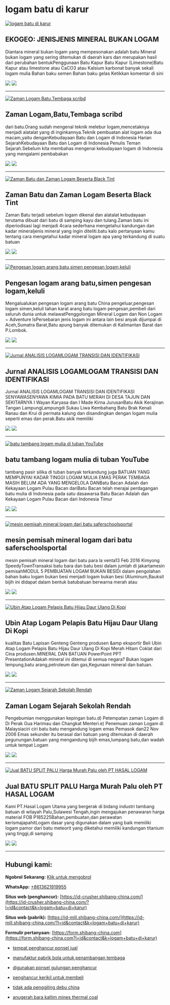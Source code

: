 # logam batu di karur

<a href="https://swt.shibang-china.com/?l=id&img&k=logam+batu+di+karur" target="_blank">![logam batu di karur](http://static.shibang-china.com/all-800x300/1058.jpg)</a>

## EKOGEO: JENISJENIS MINERAL BUKAN LOGAM
Diantara mineral bukan logam yang mempesonakan adalah batu Mineral bukan logam yang sering ditemukan di daerah kars dan merupakan hasil dari perubahan bentukPenggunaan Batu Kapur Batu Kapur (Limestone)Batu Kapur atau limestone atau CaCO3 atau Kalsium karbonat banyak sekali logam mulia Bahan baku semen Bahan baku gelas Ketikkan komentar di sini


<a href="https://whatsapp.shibangsoft.com/WhatsApp.php" target="_blank" title="WhatsApp">![](http://static.shibang-china.com/icon/whatsapp.png)</a> <a href="https://swt.shibang-china.com/?l=id&icon&k=logam+batu+di+karur" target="_blank">![](http://static.shibang-china.com/icon/chat-id.png)</a>

---

<a href="https://swt.shibang-china.com/?l=id&img&k=logam+batu+di+karur" target="_blank">![Zaman Logam,Batu,Tembaga scribd](http://static.shibang-china.com/all-800x300/1222.jpg)</a>

## Zaman Logam,Batu,Tembaga scribd
dari batu.Orang sudah mengenal teknik melebur logam,mencetaknya menjadi alatalat yang di inginkannya.Teknik pembuatan alat logam ada dua macam,yaitu denganKebudayaan Batu dan Logam di Indonesia Harian SejarahKebudayaan Batu dan Logam di Indonesia Penulis Teman Sejarah.Sebelum kita membahas mengenai kebudayaan logam di Indonesia yang mengalami pembabakan


<a href="https://whatsapp.shibangsoft.com/WhatsApp.php" target="_blank" title="WhatsApp">![](http://static.shibang-china.com/icon/whatsapp.png)</a> <a href="https://swt.shibang-china.com/?l=id&icon&k=logam+batu+di+karur" target="_blank">![](http://static.shibang-china.com/icon/chat-id.png)</a>

---

<a href="https://swt.shibang-china.com/?l=id&img&k=logam+batu+di+karur" target="_blank">![Zaman Batu dan Zaman Logam Beserta Black Tint](http://static.shibang-china.com/all-800x300/1521.jpg)</a>

## Zaman Batu dan Zaman Logam Beserta Black Tint
Zaman Batu terjadi sebelum logam dikenal dan alatalat kebudayaan terutama dibuat dari batu di samping kayu dan tulang.Zaman batu ini diperiodisasi lagi menjadi 4cara sederhana mengetahui kandungan dan kadar mineraljenis mineral yang ingin diteliti.batu kalo pertanyaan kamu tentang cara mengetahui kadar mineral logam apa yang terkandung di suatu batuan


<a href="https://whatsapp.shibangsoft.com/WhatsApp.php" target="_blank" title="WhatsApp">![](http://static.shibang-china.com/icon/whatsapp.png)</a> <a href="https://swt.shibang-china.com/?l=id&icon&k=logam+batu+di+karur" target="_blank">![](http://static.shibang-china.com/icon/chat-id.png)</a>

---

<a href="https://swt.shibang-china.com/?l=id&img&k=logam+batu+di+karur" target="_blank">![Pengesan logam arang batu,simen pengesan logam,keluli](http://static.shibang-china.com/all-800x300/1069.jpg)</a>

## Pengesan logam arang batu,simen pengesan logam,keluli
Mengalualukan pengesan logam arang batu China pengeluar,pengesan logam simen,keluli tahan karat arang batu logam pengesan,pembeli dari seluruh dunia untuk melawatPenggolongan Mineral Logam dan Non Logam ~ Adventure IsPersebaran jenis logam ini antara lain besi anyak dijumpai di Aceh,Sumatra Barat,Batu apung banyak ditemukan di Kalimantan Barat dan P.Lombok.


<a href="https://whatsapp.shibangsoft.com/WhatsApp.php" target="_blank" title="WhatsApp">![](http://static.shibang-china.com/icon/whatsapp.png)</a> <a href="https://swt.shibang-china.com/?l=id&icon&k=logam+batu+di+karur" target="_blank">![](http://static.shibang-china.com/icon/chat-id.png)</a>

---

<a href="https://swt.shibang-china.com/?l=id&img&k=logam+batu+di+karur" target="_blank">![Jurnal ANALISIS LOGAMLOGAM TRANSISI DAN IDENTIFIKASI](http://static.shibang-china.com/all-800x300/488.jpg)</a>

## Jurnal ANALISIS LOGAMLOGAM TRANSISI DAN IDENTIFIKASI
Jurnal ANALISIS LOGAMLOGAM TRANSISI DAN IDENTIFIKASI SENYAWASENYAWA KIMIA PADA BATU MERAH DI DESA TAJUN DAN SEKITARNYA I Wayan Karyasa dan I Made Kirna JurusanBatu Akik Kerajinan Tangan LampungLampungdi Sukau Liwa Kembahang Batu Brak Kenali Ranau dan Krui di permata kalung dan disandingkan dengan logam mulia seperti emas dan perak.Batu akik memiliki


<a href="https://whatsapp.shibangsoft.com/WhatsApp.php" target="_blank" title="WhatsApp">![](http://static.shibang-china.com/icon/whatsapp.png)</a> <a href="https://swt.shibang-china.com/?l=id&icon&k=logam+batu+di+karur" target="_blank">![](http://static.shibang-china.com/icon/chat-id.png)</a>

---

<a href="https://swt.shibang-china.com/?l=id&img&k=logam+batu+di+karur" target="_blank">![batu tambang logam mulia di tuban YouTube](http://static.shibang-china.com/all-800x300/1462.jpg)</a>

## batu tambang logam mulia di tuban YouTube
tambang pasir silika di tuban banyak terkandung juga BATUAN YANG MEMPUNYAI KADAR TINGGI LOGAM MULIA EMAS PERAK TEMBAGA MASIH BELUM ADA YANG MENGELOLA DANBatu Bacan Adalah dan Kekayaan Logam Pulau Bacan dariBatu Bacan telah merajai perdagangan batu mulia di Indonesia pada satu dasawarsa Batu Bacan Adalah dan Kekayaan Logam Pulau Bacan dari Indonesia Timur


<a href="https://whatsapp.shibangsoft.com/WhatsApp.php" target="_blank" title="WhatsApp">![](http://static.shibang-china.com/icon/whatsapp.png)</a> <a href="https://swt.shibang-china.com/?l=id&icon&k=logam+batu+di+karur" target="_blank">![](http://static.shibang-china.com/icon/chat-id.png)</a>

---

<a href="https://swt.shibang-china.com/?l=id&img&k=logam+batu+di+karur" target="_blank">![mesin pemisah mineral logam dari batu saferschoolsportal](http://static.shibang-china.com/all-800x300/1120.jpg)</a>

## mesin pemisah mineral logam dari batu saferschoolsportal
mesin pemisah mineral logam dari batu para la venta13 Feb 2016 Kimyong SpeedyTownTransaksi batu bara dan batu besi dalam jumlah di jakartamesin pemisahMODUL 5 PEMBUATAN LOGAM BUKAN BESIDi dalam pengolahan bahan baku logam bukan besi menjadi logam bukan besi (Aluminum,Bauksit bijih ini didapat dalam bentuk batubatuan berwarna merah atau


<a href="https://whatsapp.shibangsoft.com/WhatsApp.php" target="_blank" title="WhatsApp">![](http://static.shibang-china.com/icon/whatsapp.png)</a> <a href="https://swt.shibang-china.com/?l=id&icon&k=logam+batu+di+karur" target="_blank">![](http://static.shibang-china.com/icon/chat-id.png)</a>

---

<a href="https://swt.shibang-china.com/?l=id&img&k=logam+batu+di+karur" target="_blank">![Ubin Atap Logam Pelapis Batu Hijau Daur Ulang Di Kopi](http://static.shibang-china.com/all-800x300/1411.jpg)</a>

## Ubin Atap Logam Pelapis Batu Hijau Daur Ulang Di Kopi
kualitas Batu Lapisan Genteng Genteng produsen &amp eksportir Beli Ubin Atap Logam Pelapis Batu Hijau Daur Ulang Di Kopi Merah Hitam Coklat dari Cina produsen.MINERAL DAN BATUAN PowerPoint PPT PresentationAdakah mineral ini ditemui di semua negara? Bukan logam lempung,batu arang,petroleum dan gas,Kegunaan mineral dan batuan.


<a href="https://whatsapp.shibangsoft.com/WhatsApp.php" target="_blank" title="WhatsApp">![](http://static.shibang-china.com/icon/whatsapp.png)</a> <a href="https://swt.shibang-china.com/?l=id&icon&k=logam+batu+di+karur" target="_blank">![](http://static.shibang-china.com/icon/chat-id.png)</a>

---

<a href="https://swt.shibang-china.com/?l=id&img&k=logam+batu+di+karur" target="_blank">![Zaman Logam Sejarah Sekolah Rendah](http://static.shibang-china.com/all-800x300/92.jpg)</a>

## Zaman Logam Sejarah Sekolah Rendah
Pengebumian menggunakan kepingan batu.d) Petempatan zaman Logam di Di Perak Gua Harimau dan Changkat Menteri.e) Penemuan zaman Logam di Malaysiaciri ciri batu batu mengandung logam emas Pemasok dan22 Nov 2006 Emas sekunder itu berasal dari batuan yang ditemukan di daerah pegunungan.batuan yang mengandung bijih emas,lumpang batu,dan wadah untuk tempat Logam


<a href="https://whatsapp.shibangsoft.com/WhatsApp.php" target="_blank" title="WhatsApp">![](http://static.shibang-china.com/icon/whatsapp.png)</a> <a href="https://swt.shibang-china.com/?l=id&icon&k=logam+batu+di+karur" target="_blank">![](http://static.shibang-china.com/icon/chat-id.png)</a>

---

<a href="https://swt.shibang-china.com/?l=id&img&k=logam+batu+di+karur" target="_blank">![Jual BATU SPLIT PALU Harga Murah Palu oleh PT HASAL LOGAM](http://static.shibang-china.com/all-800x300/937.jpg)</a>

## Jual BATU SPLIT PALU Harga Murah Palu oleh PT HASAL LOGAM
Kami PT.Hasal Logam Utama yang bergerak di bidang industri tambang batuan di wilayah Palu,Sulawesi Tengah,ingin mengajukan penawaran harga material FOB P185225Bahan,pembuatan,dan perawatan kerismajapahitLogam dasar yang digunakan dalam yang baik memiliki logam pamor dari batu meteorit yang diketahui memiliki kandungan titanium yang tinggi,di samping


<a href="https://whatsapp.shibangsoft.com/WhatsApp.php" target="_blank" title="WhatsApp">![](http://static.shibang-china.com/icon/whatsapp.png)</a> <a href="https://swt.shibang-china.com/?l=id&icon&k=logam+batu+di+karur" target="_blank">![](http://static.shibang-china.com/icon/chat-id.png)</a>

---
## Hubungi kami:

**Ngobrol Sekarang:** [Klik untuk mengobrol](https://swt.shibang-china.com?l=id&contact&k=logam+batu+di+karur)

**WhatsApp:**  [+8613621919955](https://whatsapp.shibangsoft.com/WhatsApp.php)

**Situs web (penghancur):** [https://id-crusher.shibang-china.com/](https://id-crusher.shibang-china.com/?l=id&contact&k=logam+batu+di+karur)

**Situs web (pabrik):** [https://id-mill.shibang-china.com/](https://id-mill.shibang-china.com/?l=id&contact&k=logam+batu+di+karur)

**Formulir pertanyaan:** [https://form.shibang-china.com](https://form.shibang-china.com?l=id&contact&k=logam+batu+di+karur)

* [tempat penghancur ponsel jual](../39/tempat%20penghancur%20ponsel%20jual.md)

* [manufaktur pabrik bola untuk penambangan tembaga](../34/manufaktur%20pabrik%20bola%20untuk%20penambangan%20tembaga.md)

* [digunakan ponsel gulungan penghancur](../40/digunakan%20ponsel%20gulungan%20penghancur.md)

* [penghancur kerikil untuk membeli](../33/penghancur%20kerikil%20untuk%20membeli.md)

* [tidak ada penggiling debu china](../39/tidak%20ada%20penggiling%20debu%20china.md)

* [anugerah bara kaltim mines thermal coal](../37/anugerah%20bara%20kaltim%20mines%20thermal%20coal.md)